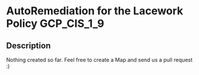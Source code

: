 # AutoRemediation for the Lacework Policy GCP_CIS_1_9

## Description
Nothing created so far. Feel free to create a Map and send us a pull request :)
